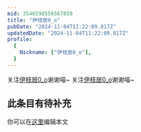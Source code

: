 ```yaml
---
mid: 3546598556567650
title: "伊枝居0_o"
pubDate: "2024-11-04T11:22:09.817Z"
updatedDate: "2024-11-04T11:22:09.817Z"
profile:
  {
    Nickname: ["伊枝居0_o"],
  }
---
```


关注[伊枝居0_o](https://space.bilibili.com/3546598556567650)谢谢喵~ 关注[伊枝居0_o](https://space.bilibili.com/3546598556567650)谢谢喵~

## 此条目有待补充
你可以在[这里](https://github.com/Yuhanawa/VTuber.ICU-Content/edit/master/v/伊枝居0_o/index.md)编辑本文
